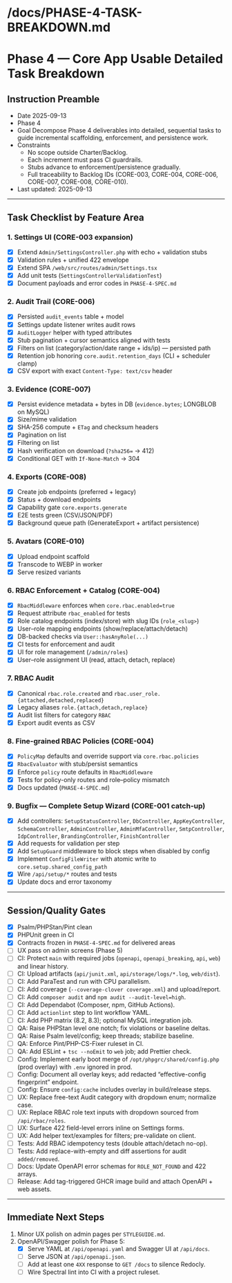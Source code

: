 # /docs/PHASE-4-TASK-BREAKDOWN.md

# Phase 4 — Core App Usable Detailed Task Breakdown

## Instruction Preamble
- Date 2025-09-13
- Phase 4
- Goal Decompose Phase 4 deliverables into detailed, sequential tasks to guide incremental scaffolding, enforcement, and persistence work.
- Constraints
  - No scope outside Charter/Backlog.
  - Each increment must pass CI guardrails.
  - Stubs advance to enforcement/persistence gradually.
  - Full traceability to Backlog IDs (CORE-003, CORE-004, CORE-006, CORE-007, CORE-008, CORE-010).
- Last updated: 2025-09-13

---

## Task Checklist by Feature Area

### 1. Settings UI (CORE-003 expansion)
- [x] Extend `Admin/SettingsController.php` with echo + validation stubs
- [x] Validation rules + unified 422 envelope
- [x] Extend SPA `/web/src/routes/admin/Settings.tsx`
- [x] Add unit tests (`SettingsControllerValidationTest`)
- [x] Document payloads and error codes in `PHASE-4-SPEC.md`

### 2. Audit Trail (CORE-006)
- [x] Persisted `audit_events` table + model
- [x] Settings update listener writes audit rows
- [x] `AuditLogger` helper with typed attributes
- [x] Stub pagination + cursor semantics aligned with tests
- [x] Filters on list (category/action/date range + ids/ip) — persisted path
- [x] Retention job honoring `core.audit.retention_days` (CLI + scheduler clamp)
- [x] CSV export with exact `Content-Type: text/csv` header

### 3. Evidence (CORE-007)
- [x] Persist evidence metadata + bytes in DB (`evidence.bytes`; LONGBLOB on MySQL)
- [x] Size/mime validation
- [x] SHA-256 compute + `ETag` and checksum headers
- [x] Pagination on list
- [x] Filtering on list
- [x] Hash verification on download (`?sha256=` → 412)
- [x] Conditional GET with `If-None-Match` → 304

### 4. Exports (CORE-008)
- [x] Create job endpoints (preferred + legacy)
- [x] Status + download endpoints
- [x] Capability gate `core.exports.generate`
- [x] E2E tests green (CSV/JSON/PDF)
- [x] Background queue path (GenerateExport + artifact persistence)

### 5. Avatars (CORE-010)
- [x] Upload endpoint scaffold
- [x] Transcode to WEBP in worker
- [x] Serve resized variants

### 6. RBAC Enforcement + Catalog (CORE-004)
- [x] `RbacMiddleware` enforces when `core.rbac.enabled=true`
- [x] Request attribute `rbac_enabled` for tests
- [x] Role catalog endpoints (index/store) with slug IDs (`role_<slug>`)
- [x] User–role mapping endpoints (show/replace/attach/detach)
- [x] DB-backed checks via `User::hasAnyRole(...)`
- [x] CI tests for enforcement and audit
- [x] UI for role management (`/admin/roles`)
- [x] User–role assignment UI (read, attach, detach, replace)

### 7. RBAC Audit
- [x] Canonical `rbac.role.created` and `rbac.user_role.{attached,detached,replaced}`
- [x] Legacy aliases `role.{attach,detach,replace}`
- [x] Audit list filters for category `RBAC`
- [x] Export audit events as CSV

### 8. Fine-grained RBAC Policies (CORE-004)
- [x] `PolicyMap` defaults and override support via `core.rbac.policies`
- [x] `RbacEvaluator` with stub/persist semantics
- [x] Enforce `policy` route defaults in `RbacMiddleware`
- [x] Tests for policy-only routes and role–policy mismatch
- [x] Docs updated (`PHASE-4-SPEC.md`)

### 9. Bugfix — Complete Setup Wizard (CORE-001 catch-up)
- [x] Add controllers: `SetupStatusController`, `DbController`, `AppKeyController`, `SchemaController`, `AdminController`, `AdminMfaController`, `SmtpController`, `IdpController`, `BrandingController`, `FinishController`
- [x] Add requests for validation per step
- [x] Add `SetupGuard` middleware to block steps when disabled by config
- [x] Implement `ConfigFileWriter` with atomic write to `core.setup.shared_config_path`
- [x] Wire `/api/setup/*` routes and tests
- [x] Update docs and error taxonomy

---

## Session/Quality Gates
- [x] Psalm/PHPStan/Pint clean
- [x] PHPUnit green in CI
- [x] Contracts frozen in `PHASE-4-SPEC.md` for delivered areas
- [ ] UX pass on admin screens (Phase 5)
- [ ] CI: Protect `main` with required jobs (`openapi`, `openapi_breaking`, `api`, `web`) and linear history.
- [ ] CI: Upload artifacts (`api/junit.xml`, `api/storage/logs/*.log`, `web/dist`).
- [ ] CI: Add ParaTest and run with CPU parallelism.
- [ ] CI: Add coverage (`--coverage-clover coverage.xml`) and upload/report.
- [ ] CI: Add `composer audit` and `npm audit --audit-level=high`.
- [ ] CI: Add Dependabot (Composer, npm, GitHub Actions).
- [ ] CI: Add `actionlint` step to lint workflow YAML.
- [ ] CI: Add PHP matrix (8.2, 8.3); optional MySQL integration job.
- [ ] QA: Raise PHPStan level one notch; fix violations or baseline deltas.
- [ ] QA: Raise Psalm level/config; keep threads; stabilize baseline.
- [ ] QA: Enforce Pint/PHP-CS-Fixer ruleset in CI.
- [ ] QA: Add ESLint + `tsc --noEmit` to `web` job; add Prettier check.
- [ ] Config: Implement early boot merge of `/opt/phpgrc/shared/config.php` (prod overlay) with `.env` ignored in prod.
- [ ] Config: Document all overlay keys; add redacted “effective-config fingerprint” endpoint.
- [ ] Config: Ensure `config:cache` includes overlay in build/release steps.
- [ ] UX: Replace free-text Audit category with dropdown enum; normalize case.
- [ ] UX: Replace RBAC role text inputs with dropdown sourced from `/api/rbac/roles`.
- [ ] UX: Surface 422 field-level errors inline on Settings forms.
- [ ] UX: Add helper text/examples for filters; pre-validate on client.
- [ ] Tests: Add RBAC idempotency tests (double attach/detach no-op).
- [ ] Tests: Add replace-with-empty and diff assertions for audit `added/removed`.
- [ ] Docs: Update OpenAPI error schemas for `ROLE_NOT_FOUND` and 422 arrays.
- [ ] Release: Add tag-triggered GHCR image build and attach OpenAPI + web assets.

---

## Immediate Next Steps
1. Minor UX polish on admin pages per `STYLEGUIDE.md`.
2. OpenAPI/Swagger polish for Phase 5:
   - [x] Serve YAML at `/api/openapi.yaml` and Swagger UI at `/api/docs`.
   - [ ] Serve JSON at `/api/openapi.json`.
   - [ ] Add at least one `4XX` response to `GET /docs` to silence Redocly.
   - [ ] Wire Spectral lint into CI with a project ruleset.